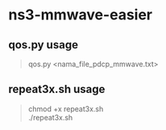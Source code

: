 # ns3-mmwave-easier

## qos.py usage
> qos.py <nama_file_pdcp_mmwave.txt>

## repeat3x.sh usage
> chmod +x repeat3x.sh  
./repeat3x.sh
